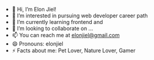 - 👋 Hi, I’m Elon Jiel!
- 👀 I’m interested in pursuing web developer career path
- 🌱 I’m currently learning frontend and 
- 💞️ I’m looking to collaborate on ...
- 📫 You can reach me at elonjiel@gmail.com
- 😄 Pronouns: elonjiel
- ⚡ Facts about me: Pet Lover, Nature Lover, Gamer

<!---
elonjiel/elonjiel is a ✨ special ✨ repository because its `README.md` (this file) appears on your GitHub profile.
You can click the Preview link to take a look at your changes.
--->
